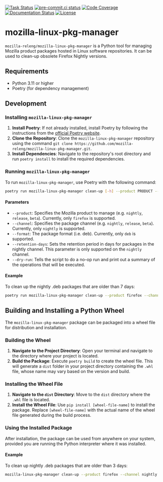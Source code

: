 [![Task Status](https://firefox-ci-tc.services.mozilla.com/api/github/v1/repository/mozilla-releng/mozilla-linux-pkg-manager/main/badge.svg)](https://firefox-ci-tc.services.mozilla.com/api/github/v1/repository/mozilla-releng/mozilla-linux-pkg-manager/main/latest)
[![pre-commit.ci status](https://results.pre-commit.ci/badge/github/mozilla-releng/mozilla-linux-pkg-manager/main.svg)](https://results.pre-commit.ci/latest/github/mozilla-releng/mozilla-linux-pkg-manager/main)
[![Code Coverage](https://codecov.io/gh/mozilla-releng/mozilla-linux-pkg-manager/branch/main/graph/badge.svg?token=GJIV52ZQNP)](https://codecov.io/gh/mozilla-releng/mozilla-linux-pkg-manager)
[![Documentation Status](https://readthedocs.org/projects/mozilla-linux-pkg-manager/badge/?version=latest)](https://mozilla-linux-pkg-manager.readthedocs.io/en/latest/?badge=latest)
[![License](https://img.shields.io/badge/license-MPL%202.0-orange.svg)](http://mozilla.org/MPL/2.0)

# mozilla-linux-pkg-manager

`mozilla-releng/mozilla-linux-pkg-manager` is a Python tool for managing Mozilla product packages hosted in Linux software repositories.
It can be used to clean-up obsolete Firefox Nightly versions.

## Requirements
- Python 3.11 or higher
- Poetry (for dependency management)

## Development

### Installing `mozilla-linux-pkg-manager`
1. **Install Poetry**: If not already installed, install Poetry by following the instructions from the [official Poetry website](https://python-poetry.org/docs/).
2. **Clone the Repository**: Clone the `mozilla-linux-pkg-manager` repository using the command `git clone https://github.com/mozilla-releng/mozilla-linux-pkg-manager.git`.
3. **Install Dependencies**: Navigate to the repository's root directory and run `poetry install` to install the required dependencies.

### Running `mozilla-linux-pkg-manager`
To run `mozilla-linux-pkg-manager`, use Poetry with the following command:
```bash
poetry run mozilla-linux-pkg-manager clean-up [-h] --product PRODUCT --channel CHANNEL --format FORMAT [--retention-days RETENTION_DAYS] [--dry-run]
```
#### Parameters
- `--product`: Specifies the Mozilla product to manage (e.g. `nightly`, `release`, `beta`). Currently, only `firefox` is supported.
- `--channel`: Specifies the package channel (e.g. `nightly`, `release`, `beta`). Currently, only `nightly` is supported.
- `--format`: The package format (i.e. deb). Currently, only `deb` is supported.
- `--retention-days`: Sets the retention period in days for packages in the nightly channel. This parameter is only supported on the `nightly` channel.
- `--dry-run`: Tells the script to do a no-op run and print out a summary of the operations that will be executed.

#### Example
To clean up the nightly .deb packages that are older than 7 days:

```bash
poetry run mozilla-linux-pkg-manager clean-up --product firefox --channel nightly --format deb --retention-days 7
```

## Building and Installing a Python Wheel

The `mozilla-linux-pkg-manager` package can be packaged into a wheel file for distribution and installation.

### Building the Wheel
1. **Navigate to the Project Directory**: Open your terminal and navigate to the directory where your project is located.
2. **Build the Package**: Execute `poetry build` to create the wheel file. This will generate a `dist` folder in your project directory containing the `.whl` file, whose name may vary based on the version and build.

### Installing the Wheel File
1. **Navigate to the `dist` Directory**: Move to the `dist` directory where the `.whl` file is located.
2. **Install the Wheel File**: Use `pip install [wheel-file-name]` to install the package. Replace `[wheel-file-name]` with the actual name of the wheel file generated during the build process.

### Using the Installed Package
After installation, the package can be used from anywhere on your system, provided you are running the Python interpreter where it was installed.

#### Example
To clean up nightly .deb packages that are older than 3 days:

```bash
mozilla-linux-pkg-manager clean-up --product firefox --channel nightly --format deb --retention-days 3
```
